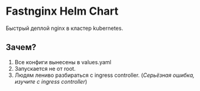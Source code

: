 # Fastnginx Helm Chart

Быстрый деплой nginx в кластер kubernetes.

## Зачем?

1. Все конфиги вынесены в values.yaml
2. Запускается не от root.
3. Людям лениво разбираться с ingress controller. (_Серьёзная ошибка, изучите с ingress controller_)